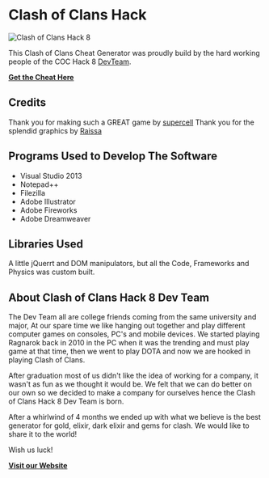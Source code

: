 # Clash of Clans Hack

![Clash of Clans Hack 8](http://www.clashofclanshack8.com/image/Splash-Screen-Clash-of-Clans-Hack-8.png)

This Clash of Clans Cheat Generator was proudly build by the hard working people of the COC Hack 8 [DevTeam](http://twitter.com/CoC_hack8).

**[Get the Cheat Here](http://www.clashofclanshack8.com/product/free-clash-clans-hack/)**

## Credits

Thank you for making such a GREAT game by [supercell](https://twitter.com/supercellgames)
Thank you for the splendid graphics by [Raissa](https://twitter.com/rpellos)

## Programs Used to Develop The Software

* Visual Studio 2013
* Notepad++
* Filezilla
* Adobe Illustrator
* Adobe Fireworks
* Adobe Dreamweaver

## Libraries Used
A little jQuerrt and DOM manipulators, but all the Code, Frameworks and Physics was custom built.

## About Clash of Clans Hack 8 Dev Team

The Dev Team all are college friends coming from the same university and major, At our spare time we like hanging out together and play different computer games on consoles, PC's and mobile devices. We started playing Ragnarok back in 2010 in the PC when it was the trending and must play game at that time, then we went to play DOTA and now we are hooked in playing Clash of Clans.

After graduation most of us didn't like the idea of working for a company, it wasn't as fun as we thought it would be. We felt that we can do better on our own so we decided to make a company for ourselves hence the Clash of Clans Hack 8 Dev Team is born.

After a whirlwind of 4 months we ended up with what we believe is the best generator for gold, elixir, dark elixir and gems for clash. We would like to share it to the world!

Wish us luck!

**[Visit our Website](http://www.clashofclanshack8.com/)**
